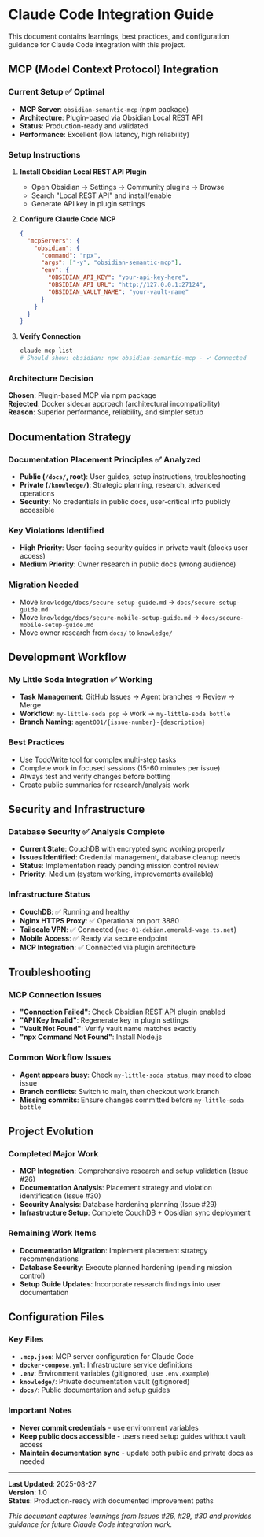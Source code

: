 # Claude Code Integration Guide

This document contains learnings, best practices, and configuration guidance for Claude Code integration with this project.

## MCP (Model Context Protocol) Integration

### Current Setup ✅ Optimal
- **MCP Server**: `obsidian-semantic-mcp` (npm package)  
- **Architecture**: Plugin-based via Obsidian Local REST API
- **Status**: Production-ready and validated
- **Performance**: Excellent (low latency, high reliability)

### Setup Instructions
1. **Install Obsidian Local REST API Plugin**
   - Open Obsidian → Settings → Community plugins → Browse
   - Search "Local REST API" and install/enable
   - Generate API key in plugin settings

2. **Configure Claude Code MCP**
   ```json
   {
     "mcpServers": {
       "obsidian": {
         "command": "npx",
         "args": ["-y", "obsidian-semantic-mcp"],
         "env": {
           "OBSIDIAN_API_KEY": "your-api-key-here",
           "OBSIDIAN_API_URL": "http://127.0.0.1:27124",
           "OBSIDIAN_VAULT_NAME": "your-vault-name"
         }
       }
     }
   }
   ```

3. **Verify Connection**
   ```bash
   claude mcp list
   # Should show: obsidian: npx obsidian-semantic-mcp - ✓ Connected
   ```

### Architecture Decision
**Chosen**: Plugin-based MCP via npm package  
**Rejected**: Docker sidecar approach (architectural incompatibility)  
**Reason**: Superior performance, reliability, and simpler setup

## Documentation Strategy

### Documentation Placement Principles ✅ Analyzed
- **Public (`/docs/`, root)**: User guides, setup instructions, troubleshooting
- **Private (`/knowledge/`)**: Strategic planning, research, advanced operations
- **Security**: No credentials in public docs, user-critical info publicly accessible

### Key Violations Identified
- **High Priority**: User-facing security guides in private vault (blocks user access)
- **Medium Priority**: Owner research in public docs (wrong audience)

### Migration Needed
- Move `knowledge/docs/secure-setup-guide.md` → `docs/secure-setup-guide.md`
- Move `knowledge/docs/secure-mobile-setup-guide.md` → `docs/secure-mobile-setup-guide.md`  
- Move owner research from `docs/` to `knowledge/`

## Development Workflow

### My Little Soda Integration ✅ Working
- **Task Management**: GitHub Issues → Agent branches → Review → Merge
- **Workflow**: `my-little-soda pop` → work → `my-little-soda bottle`
- **Branch Naming**: `agent001/{issue-number}-{description}`

### Best Practices
- Use TodoWrite tool for complex multi-step tasks
- Complete work in focused sessions (15-60 minutes per issue)
- Always test and verify changes before bottling
- Create public summaries for research/analysis work

## Security and Infrastructure

### Database Security ✅ Analysis Complete
- **Current State**: CouchDB with encrypted sync working properly  
- **Issues Identified**: Credential management, database cleanup needs
- **Status**: Implementation ready pending mission control review
- **Priority**: Medium (system working, improvements available)

### Infrastructure Status
- **CouchDB**: ✅ Running and healthy
- **Nginx HTTPS Proxy**: ✅ Operational on port 3880
- **Tailscale VPN**: ✅ Connected (`nuc-01-debian.emerald-wage.ts.net`)
- **Mobile Access**: ✅ Ready via secure endpoint
- **MCP Integration**: ✅ Connected via plugin architecture

## Troubleshooting

### MCP Connection Issues
- **"Connection Failed"**: Check Obsidian REST API plugin enabled
- **"API Key Invalid"**: Regenerate key in plugin settings
- **"Vault Not Found"**: Verify vault name matches exactly
- **"npx Command Not Found"**: Install Node.js

### Common Workflow Issues
- **Agent appears busy**: Check `my-little-soda status`, may need to close issue
- **Branch conflicts**: Switch to main, then checkout work branch
- **Missing commits**: Ensure changes committed before `my-little-soda bottle`

## Project Evolution

### Completed Major Work
- **MCP Integration**: Comprehensive research and setup validation (Issue #26)
- **Documentation Analysis**: Placement strategy and violation identification (Issue #30) 
- **Security Analysis**: Database hardening planning (Issue #29)
- **Infrastructure Setup**: Complete CouchDB + Obsidian sync deployment

### Remaining Work Items
- **Documentation Migration**: Implement placement strategy recommendations
- **Database Security**: Execute planned hardening (pending mission control)
- **Setup Guide Updates**: Incorporate research findings into user documentation

## Configuration Files

### Key Files
- **`.mcp.json`**: MCP server configuration for Claude Code
- **`docker-compose.yml`**: Infrastructure service definitions
- **`.env`**: Environment variables (gitignored, use `.env.example`)
- **`knowledge/`**: Private documentation vault (gitignored)
- **`docs/`**: Public documentation and setup guides

### Important Notes
- **Never commit credentials** - use environment variables
- **Keep public docs accessible** - users need setup guides without vault access
- **Maintain documentation sync** - update both public and private docs as needed

---

**Last Updated**: 2025-08-27  
**Version**: 1.0  
**Status**: Production-ready with documented improvement paths

*This document captures learnings from Issues #26, #29, #30 and provides guidance for future Claude Code integration work.*